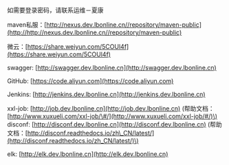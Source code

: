 如需要登录密码，请联系运维－夏康

maven私服：[http://nexus.dev.lbonline.cn//repository/maven-public](http://http://nexus.dev.lbonline.cn//repository/maven-public)

微云：[https://share.weiyun.com/5COUl4f](https://share.weiyun.com/5COUl4f)

swagger: [http://swagger.dev.lbonline.cn](http://swagger.dev.lbonline.cn)

GitHub: [https://code.aliyun.com](https://code.aliyun.com)

Jenkins: [http://jenkins.dev.lbonline.cn](http://jenkins.dev.lbonline.cn)

xxl-job: [http://job.dev.lbonline.cn](http://job.dev.lbonline.cn) \(帮助文档：[http://www.xuxueli.com/xxl-job/\#/](http://www.xuxueli.com/xxl-job/#/)\)  
disconf: [http://disconf.dev.lbonline.cn](http://disconf.dev.lbonline.cn) \(帮助文档：[http://disconf.readthedocs.io/zh\_CN/latest/](http://disconf.readthedocs.io/zh_CN/latest/)\)

elk: [http://elk.dev.lbonline.cn](http://elk.dev.lbonline.cn)

